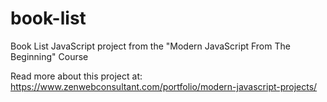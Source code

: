 # book-list
Book List JavaScript project from the "Modern JavaScript From The Beginning" Course

Read more about this project at: https://www.zenwebconsultant.com/portfolio/modern-javascript-projects/
